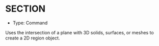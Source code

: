 # SECTION

- Type: Command

Uses the intersection of a plane with 3D solids, surfaces, or meshes to create a 2D region object.

